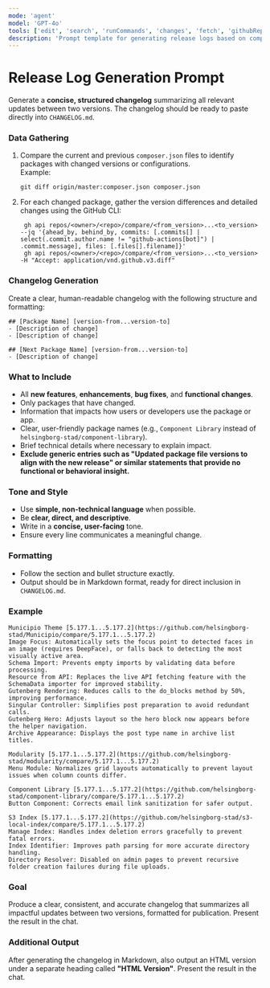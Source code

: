 ```yaml
---
mode: 'agent'
model: 'GPT-4o'
tools: ['edit', 'search', 'runCommands', 'changes', 'fetch', 'githubRepo']
description: 'Prompt template for generating release logs based on composer.json changes.'
---
```

# Release Log Generation Prompt

Generate a **concise, structured changelog** summarizing all relevant updates between two versions. The changelog should be ready to paste directly into `CHANGELOG.md`.

### **Data Gathering**
1. Compare the current and previous `composer.json` files to identify packages with changed versions or configurations.  
   Example:  
   ```
   git diff origin/master:composer.json composer.json
   ```

2. For each changed package, gather the version differences and detailed changes using the GitHub CLI:  
   ```
    gh api repos/<owner>/<repo>/compare/<from_version>...<to_version> --jq '{ahead_by, behind_by, commits: [.commits[] | select(.commit.author.name != "github-actions[bot]") | .commit.message], files: [.files[].filename]}'
    gh api repos/<owner>/<repo>/compare/<from_version>...<to_version> -H "Accept: application/vnd.github.v3.diff"
   ```

### **Changelog Generation**
Create a clear, human-readable changelog with the following structure and formatting:

```
## [Package Name] [version-from...version-to]
- [Description of change]
- [Description of change]

## [Next Package Name] [version-from...version-to]
- [Description of change]
```

### **What to Include**
- All **new features**, **enhancements**, **bug fixes**, and **functional changes**.
- Only packages that have changed.
- Information that impacts how users or developers use the package or app.
- Clear, user-friendly package names (e.g., `Component Library` instead of `helsingborg-stad/component-library`).
- Brief technical details where necessary to explain impact.
- **Exclude generic entries such as "Updated package file versions to align with the new release" or similar statements that provide no functional or behavioral insight.**

### **Tone and Style**
- Use **simple, non-technical language** when possible.
- Be **clear, direct, and descriptive**.
- Write in a **concise, user-facing** tone.
- Ensure every line communicates a meaningful change.

### **Formatting**
- Follow the section and bullet structure exactly.
- Output should be in Markdown format, ready for direct inclusion in `CHANGELOG.md`.

### **Example**
```
Municipio Theme [5.177.1...5.177.2](https://github.com/helsingborg-stad/Municipio/compare/5.177.1...5.177.2)
Image Focus: Automatically sets the focus point to detected faces in an image (requires DeepFace), or falls back to detecting the most visually active area.
Schema Import: Prevents empty imports by validating data before processing.
Resource from API: Replaces the live API fetching feature with the SchemaData importer for improved stability.
Gutenberg Rendering: Reduces calls to the do_blocks method by 50%, improving performance.
Singular Controller: Simplifies post preparation to avoid redundant calls.
Gutenberg Hero: Adjusts layout so the hero block now appears before the helper navigation.
Archive Appearance: Displays the post type name in archive list titles.

Modularity [5.177.1...5.177.2](https://github.com/helsingborg-stad/modularity/compare/5.177.1...5.177.2)
Menu Module: Normalizes grid layouts automatically to prevent layout issues when column counts differ.

Component Library [5.177.1...5.177.2](https://github.com/helsingborg-stad/component-library/compare/5.177.1...5.177.2)
Button Component: Corrects email link sanitization for safer output.

S3 Index [5.177.1...5.177.2](https://github.com/helsingborg-stad/s3-local-index/compare/5.177.1...5.177.2)
Manage Index: Handles index deletion errors gracefully to prevent fatal errors.
Index Identifier: Improves path parsing for more accurate directory handling.
Directory Resolver: Disabled on admin pages to prevent recursive folder creation failures during file uploads.
```

### **Goal**
Produce a clear, consistent, and accurate changelog that summarizes all impactful updates between two versions, formatted for publication. Present the result in the chat. 

### **Additional Output**
After generating the changelog in Markdown, also output an HTML version under a separate heading called **"HTML Version"**. Present the result in the chat. 